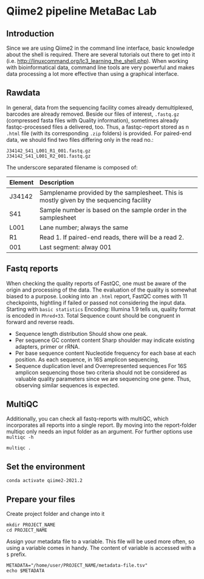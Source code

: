# Qiime2 pipeline MetaBac Lab

## Introduction

Since we are using Qiime2 in the command line interface, basic knowledge about the shell is required. There are several tutorials out there to get into it (i.e. <http://linuxcommand.org/lc3_learning_the_shell.php>). When working with bioinformatical data, command line tools are very powerful and makes data processing a lot more effective than using a graphical interface. 

## Rawdata

In general, data from the sequencing facility comes already demultiplexed, barcodes are already removed. Beside our files of interest, `.fastq.gz` (compressed fasta files with Quality information), sometimes already fastqc-processed files a delivered, too. Thus, a fastqc-report stored as n `.html` file (with its corresponding `.zip` folders) is provided. For paired-end data, we should find two files differing only in the read no.:

```{bash}
J34142_S41_L001_R1_001.fastq.gz
J34142_S41_L001_R2_001.fastq.gz
```
The underscore separated filename is composed of:

| Element | Description |
| :------ | :---------- |
| J34142 | Samplename provided by the samplesheet. This is mostly given by the sequencing facility |
| S41 | Sample number is based on the sample order in the samplesheet |
| L001 | Lane number; always the same | 
| R1 | Read 1. If paired-end reads, there will be a read 2. 
| 001 | Last segment: alway 001 |

## Fastq reports

When checking the quality reports of FastQC, one must be aware of the origin and processing of the data. The evaluation of the quality is somewhat biased to a purpose. Looking into an `.html` report, FastQC comes with 11 checkpoints, hightling if failed or passed not considering the input data. Starting with `basic statistics` Encoding: Illumina 1.9 tells us, quality format is encoded in `Phred+33`. Total Sequence count should be congruent in forward and reverse reads. 

+ Sequence length distribution
Should show one peak.
+ Per sequence GC content content
Sharp shoulder may indicate existing adapters, primer or rRNA. 
+ Per base sequence content
Nucleotide frequency for each base at each position. As each sequence, in 16S amplicon sequencing,  
+ Sequence duplication level and  Overrepresented sequences
For 16S amplicon sequencing those two criteria should not be considered as valuable quality parameters since we are sequencing one gene. Thus, observing similar sequences is expected. 

## MultiQC

Additionally, you can check all fastq-reports with multiQC, which incorporates all reports into a single report. By moving into the report-folder multiqc only needs an input folder as an argument. For further options use `multiqc -h`

```{bash}
multiqc .
```

## Set the environment 

```{bash}
conda activate qiime2-2021.2
```

## Prepare your files

Create project folder and change into it

```{bash}
mkdir PROJECT_NAME
cd PROJECT_NAME
```

Assign your metadata file to a variable. This file will be used more often, so using a variable comes in handy. The content of variable is accessed with a `$` prefix. 

```{bash}
METADATA="/home/user/PROJECT_NAME/metadata-file.tsv"
echo $METADATA
```

